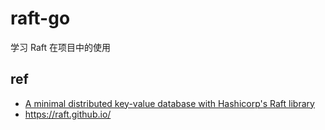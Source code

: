 # raft-go
学习 Raft 在项目中的使用

## ref
* [A minimal distributed key-value database with Hashicorp's Raft library](https://notes.eatonphil.com/minimal-key-value-store-with-hashicorp-raft.html)
* https://raft.github.io/